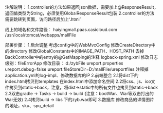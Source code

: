 注解说明：
1.controller的方法如果返回json数据，需要加上@ResponseResult，返回值类型为String，必须使用GlobalResponseResult包装
2.controller的方法需要跳转到页面，访问路径后加上‘.html’

线上的域名和文件路径：
    haiyingmall.paas.casicloud.com
    /usr/local/tomcat/webapps/mallFile

部署步骤：
    1.后台调整
        考虑config中的WebMvcConfig
        修改CreateDirectory中的directory
        修改GlobalConstants中的IMAGE_PATH、HOST_PATH
        去掉BackController中的entry的@GetMapping的注释
        logback-spring.xml
            修改日志级别：fileErrorApp
            修改目录：    d:/zybFile
        ureport.properties
            ureport.debug=false
            ureport.fileStoreDir=D:/mallFile/ureportfiles
        注释掉application.yml的log-impl、修改数据库的IP
    2.前端整合
        2.1将dist下的index.html拷贝到templates
            在index.html中添加命名空间<html xmlns:th="http://www.thymeleaf.org">
        2.2将css、js、ico文件拷贝到static->back，注意，将dist->static中的所有文件也拷贝到static->back
        2.3双击gradle -> Tasks -> build -> build
            (注意：bootWar、War等双击打出的War无效)
        2.4拷贝build -> libs 下的zyb.war即可
    3.数据库
        修改商品的详情图片的地址，sku、spu_detail
